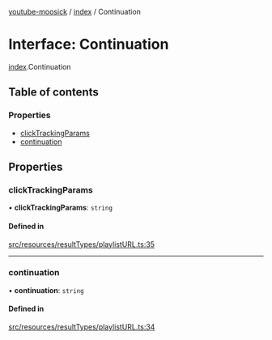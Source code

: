 [youtube-moosick](../README.md) / [index](../modules/index.md) / Continuation

# Interface: Continuation

[index](../modules/index.md).Continuation

## Table of contents

### Properties

- [clickTrackingParams](index.Continuation.md#clicktrackingparams)
- [continuation](index.Continuation.md#continuation)

## Properties

### clickTrackingParams

• **clickTrackingParams**: `string`

#### Defined in

[src/resources/resultTypes/playlistURL.ts:35](https://github.com/EvasiveXkiller/youtube-moosick/blob/cb4997e/src/resources/resultTypes/playlistURL.ts#L35)

___

### continuation

• **continuation**: `string`

#### Defined in

[src/resources/resultTypes/playlistURL.ts:34](https://github.com/EvasiveXkiller/youtube-moosick/blob/cb4997e/src/resources/resultTypes/playlistURL.ts#L34)
